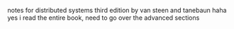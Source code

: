 notes for distributed systems third edition by van steen and tanebaun 
haha yes i read the entire book, need to go over the advanced sections 

